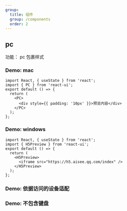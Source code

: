 ```yaml
---
group:
  title: 组件
  group: /components
  order: 2
---
```


## pc

功能： pc 包裹样式

### Demo: mac

```tsx
import React, { useState } from 'react';
import { PC } from 'react-ui';
export default () => {
  return (
    <PC>
      <div style={{ padding: '10px' }}>预览内容</div>
    </PC>
  );
};
```

### Demo: windows

```tsx
import React, { useState } from 'react';
import { H5Preview } from 'react-ui';
export default () => {
  return (
    <H5Preview>
      <iframe src="https://h5.aisee.qq.com/index" />
    </H5Preview>
  );
};
```

### Demo: 依据访问的设备适配

### Demo: 不包含键盘
